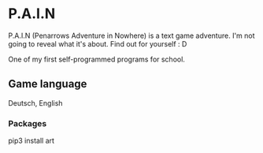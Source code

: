 # P.A.I.N
P.A.I.N (Penarrows Adventure in Nowhere) is a text game adventure.
I'm not going to reveal what it's about. Find out for yourself : D

One of my first self-programmed programs for school.

## Game language
Deutsch, English

### Packages
pip3 install art
